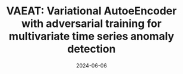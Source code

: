 ---
title: " VAEAT: Variational AutoeEncoder with adversarial training for multivariate time series anomaly detection"
collection: publications
permalink: /publication/paper-14_VAEAT
date: 2024-06-06
venue: 'Information Sciences'
link: 'https://www.sciencedirect.com/science/article/pii/S0020025524007667'
paperurl: '/files/paper-14_VAEAT/paper.pdf'
code: '/files/paper-14_VAEAT/cite.bib'
github: 'https://github.com/Du-Team/VAEAT'
citation: 'Sheng He, Mingjing Du<sup>*</sup>, Xiang Jiang, Wenbin Zhang, Congyu Wang. &quot;VAEAT: Variational AutoeEncoder with adversarial training for multivariate time series anomaly detection.&quot; <i>Information Sciences</i>, 2024.'
---